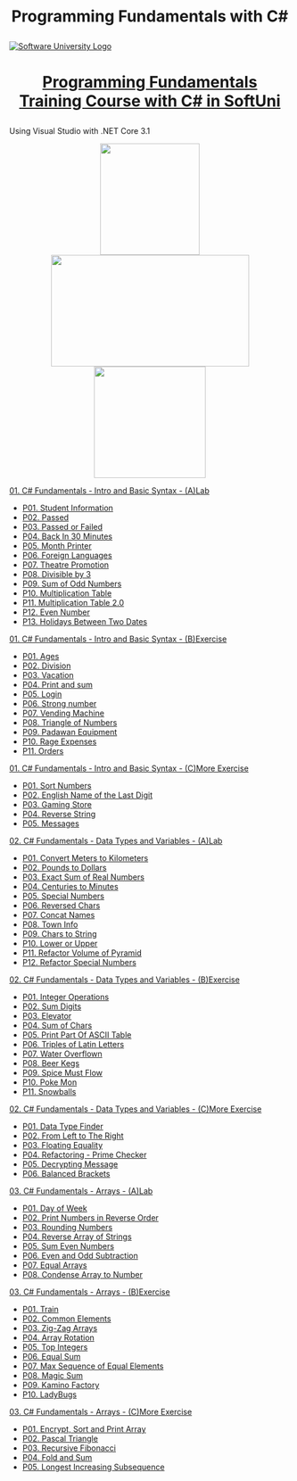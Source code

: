 # <p align="center"> Programming Fundamentals with C# <p>

<a href="https://softuni.bg/trainings/courses" rel="Courses"><img src="https://softuni.bg/content/images/svg-logos/software-university-logo.svg?sanitize=true" alt="Software University Logo"></a>
# <p align="center"> <a href="https://softuni.bg/trainings/4094/programming-fundamentals-with-csharp-may-2023"> Programming Fundamentals Training Course with C# in SoftUni </a><p>

Using Visual Studio with .NET Core 3.1 

<p align="center"> <img src="https://seeklogo.com/images/C/c-sharp-c-logo-02F17714BA-seeklogo.com.png" width="178" height="200"> <img src="https://1000logos.net/wp-content/uploads/2023/04/Visual-Studio-logo.png" width="355" height="200"> <img src="https://upload.wikimedia.org/wikipedia/commons/e/ee/.NET_Core_Logo.svg" width="200" height="200"> <p>

<a href="https://github.com/Peshote/Programming-Fundamentals-with-CSharp/tree/main/01.%20Fundamentals-Intro-and-Basic-Syntax-(A)Lab"> 01. C# Fundamentals - Intro and Basic Syntax - (A)Lab </a>
   * <a href="https://github.com/Peshote/Programming-Fundamentals-with-CSharp/blob/main/01.%20Fundamentals-Intro-and-Basic-Syntax-(A)Lab/P01.%20Student%20Information/Program.cs"> P01. Student Information </a>
   * <a href="https://github.com/Peshote/Programming-Fundamentals-with-CSharp/blob/main/01.%20Fundamentals-Intro-and-Basic-Syntax-(A)Lab/P02.%20Passed/Program.cs"> P02. Passed </a>
   * <a href="https://github.com/Peshote/Programming-Fundamentals-with-CSharp/blob/main/01.%20Fundamentals-Intro-and-Basic-Syntax-(A)Lab/P03.%20Passed%20or%20Failed/Program.cs"> P03. Passed or Failed </a>
   * <a href="https://github.com/Peshote/Programming-Fundamentals-with-CSharp/blob/main/01.%20Fundamentals-Intro-and-Basic-Syntax-(A)Lab/P04.%20Back%20In%2030%20Minutes/Program.cs"> P04. Back In 30 Minutes </a>
   * <a href="https://github.com/Peshote/Programming-Fundamentals-with-CSharp/blob/main/01.%20Fundamentals-Intro-and-Basic-Syntax-(A)Lab/P05.%20Month%20Printer/Program.cs"> P05. Month Printer </a>
   * <a href="https://github.com/Peshote/Programming-Fundamentals-with-CSharp/blob/main/01.%20Fundamentals-Intro-and-Basic-Syntax-(A)Lab/P06.%20Foreign%20Languages/Program.cs"> P06. Foreign Languages </a>
   * <a href="https://github.com/Peshote/Programming-Fundamentals-with-CSharp/blob/main/01.%20Fundamentals-Intro-and-Basic-Syntax-(A)Lab/P07.%20Theatre%20Promotion/Program.cs"> P07. Theatre Promotion </a>
   * <a href="https://github.com/Peshote/Programming-Fundamentals-with-CSharp/blob/main/01.%20Fundamentals-Intro-and-Basic-Syntax-(A)Lab/P08.%20Divisible%20by%203/Program.cs"> P08. Divisible by 3 </a>
   * <a href="https://github.com/Peshote/Programming-Fundamentals-with-CSharp/blob/main/01.%20Fundamentals-Intro-and-Basic-Syntax-(A)Lab/P09.%20Sum%20of%20Odd%20Numbers/Program.cs"> P09. Sum of Odd Numbers </a>
   * <a href="https://github.com/Peshote/Programming-Fundamentals-with-CSharp/blob/main/01.%20Fundamentals-Intro-and-Basic-Syntax-(A)Lab/P10.%20Multiplication%20Table/Program.cs"> P10. Multiplication Table </a>
   * <a href="https://github.com/Peshote/Programming-Fundamentals-with-CSharp/blob/main/01.%20Fundamentals-Intro-and-Basic-Syntax-(A)Lab/P11.%20Multiplication%20Table%202.0/Program.cs"> P11. Multiplication Table 2.0 </a>
   * <a href="https://github.com/Peshote/Programming-Fundamentals-with-CSharp/blob/main/01.%20Fundamentals-Intro-and-Basic-Syntax-(A)Lab/P12.%20Even%20Number/Program.cs"> P12. Even Number </a>
   * <a href="https://github.com/Peshote/Programming-Fundamentals-with-CSharp/blob/main/01.%20Fundamentals-Intro-and-Basic-Syntax-(A)Lab/P13.%20Holidays%20Between%20Two%20Dates/Program.cs"> P13. Holidays Between Two Dates </a>

<a href="https://github.com/Peshote/Programming-Fundamentals-with-CSharp/tree/main/01.%20Fundamentals-Intro-and-Basic-Syntax-(B)Exercise"> 01. C# Fundamentals - Intro and Basic Syntax - (B)Exercise </a>
   * <a href="https://github.com/Peshote/Programming-Fundamentals-with-CSharp/blob/main/01.%20Fundamentals-Intro-and-Basic-Syntax-(B)Exercise/P01.%20Ages/Program.cs"> P01. Ages </a>
   * <a href="https://github.com/Peshote/Programming-Fundamentals-with-CSharp/blob/main/01.%20Fundamentals-Intro-and-Basic-Syntax-(B)Exercise/P02.%20Division/Program.cs"> P02. Division </a>
   * <a href="https://github.com/Peshote/Programming-Fundamentals-with-CSharp/blob/main/01.%20Fundamentals-Intro-and-Basic-Syntax-(B)Exercise/P03.%20Vacation/Program.cs"> P03. Vacation </a>
   * <a href="https://github.com/Peshote/Programming-Fundamentals-with-CSharp/blob/main/01.%20Fundamentals-Intro-and-Basic-Syntax-(B)Exercise/P04.%20Print%20and%20sum/Program.cs"> P04. Print and sum </a>
   * <a href="https://github.com/Peshote/Programming-Fundamentals-with-CSharp/blob/main/01.%20Fundamentals-Intro-and-Basic-Syntax-(B)Exercise/P05.%20Login/Program.cs"> P05. Login </a>
   * <a href="https://github.com/Peshote/Programming-Fundamentals-with-CSharp/blob/main/01.%20Fundamentals-Intro-and-Basic-Syntax-(B)Exercise/P06.%20Strong%20number/Program.cs"> P06. Strong number </a>
   * <a href="https://github.com/Peshote/Programming-Fundamentals-with-CSharp/blob/main/01.%20Fundamentals-Intro-and-Basic-Syntax-(B)Exercise/P07.%20Vending%20Machine/Program.cs"> P07. Vending Machine </a>
   * <a href="https://github.com/Peshote/Programming-Fundamentals-with-CSharp/blob/main/01.%20Fundamentals-Intro-and-Basic-Syntax-(B)Exercise/P08.%20Triangle%20of%20Numbers/Program.cs"> P08. Triangle of Numbers </a>
   * <a href="https://github.com/Peshote/Programming-Fundamentals-with-CSharp/blob/main/01.%20Fundamentals-Intro-and-Basic-Syntax-(B)Exercise/P09.%20Padawan%20Equipment/Program.cs"> P09. Padawan Equipment </a>
   * <a href="https://github.com/Peshote/Programming-Fundamentals-with-CSharp/blob/main/01.%20Fundamentals-Intro-and-Basic-Syntax-(B)Exercise/P10.%20Rage%20Expenses/Program.cs"> P10. Rage Expenses </a>
   * <a href="https://github.com/Peshote/Programming-Fundamentals-with-CSharp/blob/main/01.%20Fundamentals-Intro-and-Basic-Syntax-(B)Exercise/P11.%20Orders/Program.cs"> P11. Orders </a>  

<a href="https://github.com/Peshote/Programming-Fundamentals-with-CSharp/tree/main/01.%20Fundamentals-Intro-and-Basic-Syntax-(C)More-Exercise"> 01. C# Fundamentals - Intro and Basic Syntax - (C)More Exercise </a>
   * <a href="https://github.com/Peshote/Programming-Fundamentals-with-CSharp/blob/main/01.%20Fundamentals-Intro-and-Basic-Syntax-(C)More-Exercise/P01.%20Sort%20Numbers/Program.cs"> P01. Sort Numbers </a>
   * <a href="https://github.com/Peshote/Programming-Fundamentals-with-CSharp/blob/main/01.%20Fundamentals-Intro-and-Basic-Syntax-(C)More-Exercise/P02.%20English%20Name%20of%20the%20Last%20Digit/Program.cs"> P02. English Name of the Last Digit </a>
   * <a href="https://github.com/Peshote/Programming-Fundamentals-with-CSharp/blob/main/01.%20Fundamentals-Intro-and-Basic-Syntax-(C)More-Exercise/P03.%20Gaming%20Store/Program.cs"> P03. Gaming Store </a>
   * <a href="https://github.com/Peshote/Programming-Fundamentals-with-CSharp/blob/main/01.%20Fundamentals-Intro-and-Basic-Syntax-(C)More-Exercise/P04.%20Reverse%20String/Program.cs"> P04. Reverse String </a>
   * <a href="https://github.com/Peshote/Programming-Fundamentals-with-CSharp/blob/main/01.%20Fundamentals-Intro-and-Basic-Syntax-(C)More-Exercise/P05.%20Messages/Program.cs"> P05. Messages </a>
   
<a href="https://github.com/Peshote/Programming-Fundamentals-with-CSharp/tree/main/02.%20Fundamentals-Data-Types-and-Variables-(A)Lab"> 02. C# Fundamentals - Data Types and Variables - (A)Lab </a>
   * <a href="https://github.com/Peshote/Programming-Fundamentals-with-CSharp/blob/main/02.%20Fundamentals-Data-Types-and-Variables-(A)Lab/P01.%20Convert%20Meters%20to%20Kilometers/Program.cs"> P01. Convert Meters to Kilometers </a>
   * <a href="https://github.com/Peshote/Programming-Fundamentals-with-CSharp/blob/main/02.%20Fundamentals-Data-Types-and-Variables-(A)Lab/P02.%20Pounds%20to%20Dollars/Program.cs"> P02. Pounds to Dollars </a>
   * <a href="https://github.com/Peshote/Programming-Fundamentals-with-CSharp/blob/main/02.%20Fundamentals-Data-Types-and-Variables-(A)Lab/P03.%20Exact%20Sum%20of%20Real%20Numbers/Program.cs"> P03. Exact Sum of Real Numbers </a>
   * <a href="https://github.com/Peshote/Programming-Fundamentals-with-CSharp/blob/main/02.%20Fundamentals-Data-Types-and-Variables-(A)Lab/P04.%20Centuries%20to%20Minutes/Program.cs"> P04. Centuries to Minutes </a>
   * <a href="https://github.com/Peshote/Programming-Fundamentals-with-CSharp/blob/main/02.%20Fundamentals-Data-Types-and-Variables-(A)Lab/P05.%20Special%20Numbers/Program.cs"> P05. Special Numbers </a>
   * <a href="https://github.com/Peshote/Programming-Fundamentals-with-CSharp/blob/main/02.%20Fundamentals-Data-Types-and-Variables-(A)Lab/P06.%20Reversed%20Chars/Program.cs"> P06. Reversed Chars </a>
   * <a href="https://github.com/Peshote/Programming-Fundamentals-with-CSharp/blob/main/02.%20Fundamentals-Data-Types-and-Variables-(A)Lab/P07.%20Concat%20Names/Program.cs"> P07. Concat Names </a>
   * <a href="https://github.com/Peshote/Programming-Fundamentals-with-CSharp/blob/main/02.%20Fundamentals-Data-Types-and-Variables-(A)Lab/P08.%20Town%20Info/Program.cs"> P08. Town Info </a>
   * <a href="https://github.com/Peshote/Programming-Fundamentals-with-CSharp/blob/main/02.%20Fundamentals-Data-Types-and-Variables-(A)Lab/P09.%20Chars%20to%20String/Program.cs"> P09. Chars to String </a>
   * <a href="https://github.com/Peshote/Programming-Fundamentals-with-CSharp/blob/main/02.%20Fundamentals-Data-Types-and-Variables-(A)Lab/P10.%20Lower%20or%20Upper/Program.cs"> P10. Lower or Upper </a>
   * <a href="https://github.com/Peshote/Programming-Fundamentals-with-CSharp/blob/main/02.%20Fundamentals-Data-Types-and-Variables-(A)Lab/P11.%20Refactor%20Volume%20of%20Pyramid/Program.cs"> P11. Refactor Volume of Pyramid </a>
   * <a href="https://github.com/Peshote/Programming-Fundamentals-with-CSharp/blob/main/02.%20Fundamentals-Data-Types-and-Variables-(A)Lab/P12.%20Refactor%20Special%20Numbers/Program.cs"> P12. Refactor Special Numbers </a>

<a href="https://github.com/Peshote/Programming-Fundamentals-with-CSharp/tree/main/02.%20Fundamentals-Data-Types-and-Variables-(B)Exercise"> 02. C# Fundamentals - Data Types and Variables - (B)Exercise </a>
   * <a href="https://github.com/Peshote/Programming-Fundamentals-with-CSharp/blob/main/02.%20Fundamentals-Data-Types-and-Variables-(B)Exercise/P01.%20Integer%20Operations/Program.cs"> P01. Integer Operations </a>
   * <a href="https://github.com/Peshote/Programming-Fundamentals-with-CSharp/blob/main/02.%20Fundamentals-Data-Types-and-Variables-(B)Exercise/P02.%20Sum%20Digits/Program.cs"> P02. Sum Digits </a>
   * <a href="https://github.com/Peshote/Programming-Fundamentals-with-CSharp/blob/main/02.%20Fundamentals-Data-Types-and-Variables-(B)Exercise/P03.%20Elevator/Program.cs"> P03. Elevator </a>
   * <a href="https://github.com/Peshote/Programming-Fundamentals-with-CSharp/blob/main/02.%20Fundamentals-Data-Types-and-Variables-(B)Exercise/P04.%20Sum%20of%20Chars/Program.cs"> P04. Sum of Chars </a>
   * <a href="https://github.com/Peshote/Programming-Fundamentals-with-CSharp/blob/main/02.%20Fundamentals-Data-Types-and-Variables-(B)Exercise/P05.%20Print%20Part%20Of%20ASCII%20Table/Program.cs"> P05. Print Part Of ASCII Table </a>
   * <a href="https://github.com/Peshote/Programming-Fundamentals-with-CSharp/blob/main/02.%20Fundamentals-Data-Types-and-Variables-(B)Exercise/P06.%20Triples%20of%20Latin%20Letters/Program.cs"> P06. Triples of Latin Letters </a>
   * <a href="https://github.com/Peshote/Programming-Fundamentals-with-CSharp/blob/main/02.%20Fundamentals-Data-Types-and-Variables-(B)Exercise/P07.%20Water%20Overflow/Program.cs"> P07. Water Overflown </a>
   * <a href="https://github.com/Peshote/Programming-Fundamentals-with-CSharp/blob/main/02.%20Fundamentals-Data-Types-and-Variables-(B)Exercise/P08.%20Beer%20Kegs/Program.cs"> P08. Beer Kegs </a>
   * <a href="https://github.com/Peshote/Programming-Fundamentals-with-CSharp/blob/main/02.%20Fundamentals-Data-Types-and-Variables-(B)Exercise/P09.%20Spice%20Must%20Flow/Program.cs"> P09. Spice Must Flow </a>
   * <a href="https://github.com/Peshote/Programming-Fundamentals-with-CSharp/blob/main/02.%20Fundamentals-Data-Types-and-Variables-(B)Exercise/P10.%20Poke%20Mon/Program.cs"> P10. Poke Mon </a>
   * <a href="https://github.com/Peshote/Programming-Fundamentals-with-CSharp/blob/main/02.%20Fundamentals-Data-Types-and-Variables-(B)Exercise/P11.%20Snowballs/Program.cs"> P11. Snowballs </a>

<a href="https://github.com/Peshote/Programming-Fundamentals-with-CSharp/tree/main/02.%20Fundamentals-Data-Types-and-Variables-(C)More-Exercise"> 02. C# Fundamentals - Data Types and Variables - (C)More Exercise </a>
   * <a href="https://github.com/Peshote/Programming-Fundamentals-with-CSharp/blob/main/02.%20Fundamentals-Data-Types-and-Variables-(C)More-Exercise/P01.%20Data%20Type%20Finder/Program.cs"> P01. Data Type Finder </a>
   * <a href="https://github.com/Peshote/Programming-Fundamentals-with-CSharp/blob/main/02.%20Fundamentals-Data-Types-and-Variables-(C)More-Exercise/P02.%20From%20Left%20to%20The%20Right/Program.cs"> P02. From Left to The Right </a>
   * <a href="https://github.com/Peshote/Programming-Fundamentals-with-CSharp/blob/main/02.%20Fundamentals-Data-Types-and-Variables-(C)More-Exercise/P03.%20Floating%20Equality/Program.cs"> P03. Floating Equality </a>
   * <a href="https://github.com/Peshote/Programming-Fundamentals-with-CSharp/blob/main/02.%20Fundamentals-Data-Types-and-Variables-(C)More-Exercise/P04.%20Refactoring%20-%20Prime%20Checker/Program.cs"> P04. Refactoring - Prime Checker </a>
   * <a href="https://github.com/Peshote/Programming-Fundamentals-with-CSharp/blob/main/02.%20Fundamentals-Data-Types-and-Variables-(C)More-Exercise/P05.%20Decrypting%20Message/Program.cs"> P05. Decrypting Message </a>
   * <a href="https://github.com/Peshote/Programming-Fundamentals-with-CSharp/blob/main/02.%20Fundamentals-Data-Types-and-Variables-(C)More-Exercise/P06.%20Balanced%20Brackets/Program.cs"> P06. Balanced Brackets </a>

<a href="https://github.com/Peshote/Programming-Fundamentals-with-CSharp/tree/main/03.%20Fundamentals-Arrays-(A)Lab"> 03. C# Fundamentals - Arrays - (A)Lab </a>
   * <a href="https://github.com/Peshote/Programming-Fundamentals-with-CSharp/blob/main/03.%20Fundamentals-Arrays-(A)Lab/P01.%20Day%20of%20Week/Program.cs"> P01. Day of Week </a>
   * <a href="https://github.com/Peshote/Programming-Fundamentals-with-CSharp/blob/main/03.%20Fundamentals-Arrays-(A)Lab/P02.%20Print%20Numbers%20in%20Reverse%20Order/Program.cs"> P02. Print Numbers in Reverse Order </a>
   * <a href="https://github.com/Peshote/Programming-Fundamentals-with-CSharp/blob/main/03.%20Fundamentals-Arrays-(A)Lab/P03.%20Rounding%20Numbers/Program.cs"> P03. Rounding Numbers </a>
   * <a href="https://github.com/Peshote/Programming-Fundamentals-with-CSharp/blob/main/03.%20Fundamentals-Arrays-(A)Lab/P04.%20Reverse%20Array%20of%20Strings/Program.cs"> P04. Reverse Array of Strings </a>
   * <a href="https://github.com/Peshote/Programming-Fundamentals-with-CSharp/blob/main/03.%20Fundamentals-Arrays-(A)Lab/P05.%20Sum%20Even%20Numbers/Program.cs"> P05. Sum Even Numbers </a>
   * <a href="https://github.com/Peshote/Programming-Fundamentals-with-CSharp/blob/main/03.%20Fundamentals-Arrays-(A)Lab/P06.%20Even%20and%20Odd%20Subtraction/Program.cs"> P06. Even and Odd Subtraction </a>
   * <a href="https://github.com/Peshote/Programming-Fundamentals-with-CSharp/blob/main/03.%20Fundamentals-Arrays-(A)Lab/P07.%20Equal%20Arrays/Program.cs"> P07. Equal Arrays </a>
   * <a href="https://github.com/Peshote/Programming-Fundamentals-with-CSharp/blob/main/03.%20Fundamentals-Arrays-(A)Lab/P08.%20Condense%20Array%20to%20Number/Program.cs"> P08. Condense Array to Number </a>

<a href="https://github.com/Peshote/Programming-Fundamentals-with-CSharp/tree/main/03.%20Fundamentals-Arrays-(B)Exercise"> 03. C# Fundamentals - Arrays - (B)Exercise </a>
   * <a href="https://github.com/Peshote/Programming-Fundamentals-with-CSharp/blob/main/03.%20Fundamentals-Arrays-(B)Exercise/P01.%20Train/Program.cs"> P01. Train </a>
   * <a href="https://github.com/Peshote/Programming-Fundamentals-with-CSharp/blob/main/03.%20Fundamentals-Arrays-(B)Exercise/P02.%20Common%20Elements/Program.cs"> P02. Common Elements </a>
   * <a href="https://github.com/Peshote/Programming-Fundamentals-with-CSharp/blob/main/03.%20Fundamentals-Arrays-(B)Exercise/P03.%20Zig-Zag%20Arrays/Program.cs"> P03. Zig-Zag Arrays </a>
   * <a href="https://github.com/Peshote/Programming-Fundamentals-with-CSharp/blob/main/03.%20Fundamentals-Arrays-(B)Exercise/P04.%20Array%20Rotation/Program.cs"> P04. Array Rotation </a>
   * <a href="https://github.com/Peshote/Programming-Fundamentals-with-CSharp/blob/main/03.%20Fundamentals-Arrays-(B)Exercise/P05.%20Top%20Integers/Program.cs"> P05. Top Integers </a>
   * <a href="https://github.com/Peshote/Programming-Fundamentals-with-CSharp/blob/main/03.%20Fundamentals-Arrays-(B)Exercise/P06.%20Equal%20Sum/Program.cs"> P06. Equal Sum </a>
   * <a href="https://github.com/Peshote/Programming-Fundamentals-with-CSharp/blob/main/03.%20Fundamentals-Arrays-(B)Exercise/P07.%20Max%20Sequence%20of%20Equal%20Elements/Program.cs"> P07. Max Sequence of Equal Elements </a>
   * <a href="https://github.com/Peshote/Programming-Fundamentals-with-CSharp/blob/main/03.%20Fundamentals-Arrays-(B)Exercise/P08.%20Magic%20Sum/Program.cs"> P08. Magic Sum </a>
   * <a href="https://github.com/Peshote/Programming-Fundamentals-with-CSharp/blob/main/03.%20Fundamentals-Arrays-(B)Exercise/P09.%20Kamino%20Factory/Program.cs"> P09. Kamino Factory </a>
   * <a href="https://github.com/Peshote/Programming-Fundamentals-with-CSharp/blob/main/03.%20Fundamentals-Arrays-(B)Exercise/P10.%20LadyBugs/Program.cs"> P10. LadyBugs </a>

<a href="https://github.com/Peshote/Programming-Fundamentals-with-CSharp/tree/main/03.%20Fundamentals-Arrays-(C)More-Exercise"> 03. C# Fundamentals - Arrays - (C)More Exercise </a>
   * <a href="https://github.com/Peshote/Programming-Fundamentals-with-CSharp/blob/main/03.%20Fundamentals-Arrays-(C)More-Exercise/P01.%20Encrypt%2C%20Sort%20and%20Print%20Array/Program.cs"> P01. Encrypt, Sort and Print Array </a>
   * <a href="https://github.com/Peshote/Programming-Fundamentals-with-CSharp/blob/main/03.%20Fundamentals-Arrays-(C)More-Exercise/P02.%20Pascal%20Triangle/Program.cs"> P02. Pascal Triangle </a>
   * <a href="https://github.com/Peshote/Programming-Fundamentals-with-CSharp/blob/main/03.%20Fundamentals-Arrays-(C)More-Exercise/P03.%20Recursive%20Fibonacci/Program.cs"> P03. Recursive Fibonacci </a>
   * <a href="https://github.com/Peshote/Programming-Fundamentals-with-CSharp/blob/main/03.%20Fundamentals-Arrays-(C)More-Exercise/P04.%20Fold%20and%20Sum/Program.cs"> P04. Fold and Sum </a>
   * <a href="https://github.com/Peshote/Programming-Fundamentals-with-CSharp/blob/main/03.%20Fundamentals-Arrays-(C)More-Exercise/P05.%20Longest%20Increasing%20Subsequence/Program.cs"> P05. Longest Increasing Subsequence </a>
